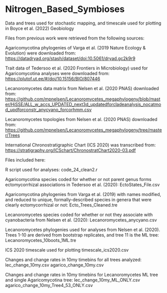 # Nitrogen_Based_Symbioses
Data and trees used for stochastic mapping, and timescale used for plotting in Boyce et al. (2022) Geobiology

Files from previous work were retrieved from the following sources:

Agaricomycotina phylogenies of Varga et al. (2019 Nature Ecology & Evolution) were downloaded from: https://datadryad.org/stash/dataset/doi:10.5061/dryad.gc2k9r9

Trait data of Tedersoo et al. (2020 Frontiers in Microbiology) used for Agaricomycotina analyses were downloaded from: https://plutof.ut.ee/#/doi/10.15156/BIO/807446

Lecanoromycetes data matrix from Nelsen et al. (2020 PNAS) downloaded from: https://github.com/mpnelsen/Lecanoromycetes_megaphylogeny/blob/master/HiSSE/ALL_w_accs_UPDATED_next3d_updatedforcladeanalysis_nocatmod_updforconstr_anycyano_forcorhmm.csv

Lecanoromycetes topologies from Nelsen et al. (2020 PNAS) downloaded from: https://github.com/mpnelsen/Lecanoromycetes_megaphylogeny/tree/master/Trees

International Chronostratigraphic Chart (ICS 2020) was transcribed from: https://stratigraphy.org/ICSchart/ChronostratChart2020-03.pdf

Files included here:

R script used for analyses:
code_24_clean2.r

Agaricomycotina species coded for whether or not parent genus forms ectomycorrhizal associations in Tedersoo et al. (2020):
EctoStates_File.csv

Agaricomycotina phylogenies from Varga et al. (2019) with names modified, and reduced to unique, formally-described species in genera that were clearly ectomycorrhizal or not:
Ecto_Trees_Cleaned.tre

Lecanoromycetes species coded for whether or not they associate with cyanobacteria from Nelsen et al. (2020):
Lecanoromycetes_anycyano.csv

Lecanoromycetes phylogenies used for analyses from Nelsen et al. (2020).  Trees 1-10 are derived from bootstrap replicates, and tree 11 is the ML tree:
Lecanoromycetes_10boots_1ML.tre

ICS 2020 timescale used for plotting
timescale_ics2020.csv

Changes and change rates in 10my timebins for all trees analyzed:
lec_change_10my.csv
agarico_change_10my.csv

Changes and change rates in 10my timebins for Lecanoromycetes ML tree and single Agaricomycotina tree:
lec_change_10my_ML_ONLY.csv
agarico_change_10my_Tree4_53_ONLY.csv

